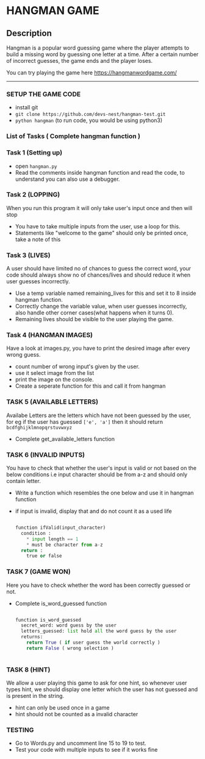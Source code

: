 # HANGMAN GAME

## Description

Hangman is a popular word guessing game where the player attempts to build a missing word by guessing one letter at a time. After a certain number of incorrect guesses, the game ends and the player loses.

You can try playing the game here <https://hangmanwordgame.com/>

---

### SETUP THE GAME CODE

* install git
* `git clone https://github.com/devs-nest/hangman-test.git`
* `python hangman` (to run code, you would be using python3)

### List of Tasks ( Complete hangman function )

### Task 1 (Setting up)
  
* open `hangman.py`
* Read the comments inside hangman function and read the code, to understand you can also use a debugger.

### Task 2 (LOPPING)

  When you run this program it will only take user's input once and then will stop

* You have to take multiple inputs from the user, use a loop for this.
* Statements like "welcome to the game" should only be printed once, take a note of this

### Task 3 (LIVES)

  A user should have limited no of chances to guess the correct word, your code should always show no of chances/lives and should reduce it when user guesses incorrectly.

* Use a temp variable named remaining_lives for this and set it to 8 inside hangman function.
* Correctly change the variable value, when user guesses incorrectly, also handle other corner cases(what happens when it turns 0).
* Remaining lives should be visible to the user playing the game.

### Task 4 (HANGMAN IMAGES)

  Have a look at images.py, you have to print the desired image after every wrong guess.

* count number of wrong input's given by the user.
* use it select image from the list
* print the image on the console.
* Create a seperate function for this and call it from hangman
  
### TASK 5 (AVAILABLE LETTERS)

  Availabe Letters are the letters which have not been guessed by the user,
  for eg if the user has guessed `['e', 'a']` then it should return `bcdfghijklmnopqrstuvwxyz`

* Complete get_available_letters function

### TASK 6 (INVALID INPUTS)

  You have to check that whether the user's input is valid or not based on the below conditions i.e input character should be from a-z and should only contain letter.

* Write a function which resembles the one below and use it in hangman function
* if input is invalid, display that and do not count it as a used life

  ``` python

  function ifValid(input_character)
    condition : 
      * input length == 1
      * must be character from a-z
    return :
      true or false

  ```

### TASK 7 (GAME WON)

  Here you have to check whether the word has been correctly guessed or not.

* Complete is_word_guessed function

  ``` python

  function is_word_guessed
    secret_word: word guess by the user
    letters_guessed: list hold all the word guess by the user
    returns: 
      return True ( if user guess the world correctly )
      return False ( wrong selection )
      
  ```

### TASK 8 (HINT)

  We allow a user playing this game to ask for one hint, so whenever user types hint, we should display one letter which the user has not guessed and is present in the string.

* hint can only be used once in a game
* hint should not be counted as a invalid character
  
### TESTING

* Go to Words.py and uncomment line 15 to 19 to test.
* Test your code with multiple inputs to see if it works fine
